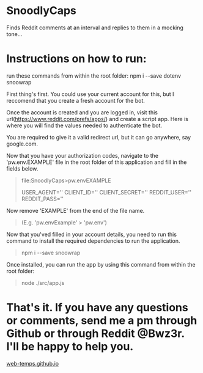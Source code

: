 # SnoodlyCaps
 Finds Reddit comments at an interval and replies to them in a mocking tone...


# Instructions on how to run:

run these commands from within the root folder:
    npm i --save dotenv snoowrap



First thing's first. You could use your current account for this, but I reccomend that you create a fresh account for the bot.

Once the account is created and you are logged in, visit this url(https://www.reddit.com/prefs/apps/) and create a script app. Here is where you will find the values needed to authenticate the bot. 

You are required to give it a valid redirect url, but it can go anywhere, say google.com.

Now that you have your authorization codes, navigate to the 'pw.env.EXAMPLE' file in the root folder of this application and fill in the fields below.

>file:SnoodlyCaps>pw.envEXAMPLE
>
>   USER_AGENT=''
>   CLIENT_ID=''
>   CLIENT_SECRET=''
>   REDDIT_USER=''
>   REDDIT_PASS=''


Now remove 'EXAMPLE' from the end of the file name.

> (E.g. 'pw.envExample' > 'pw.env')


Now that you'ved filled in your account details, you need to run this command to install the required dependencies to run the application.

> npm i --save snoowrap

Once installed, you can run the app by using this command from within the root folder:

> node ./src/app.js

# That's it. If you have any questions or comments, send me a pm through Github or through Reddit @Bwz3r. I'll be happy to help you.

<a href="https://www.web-temps.github.io">web-temps.github.io</a>